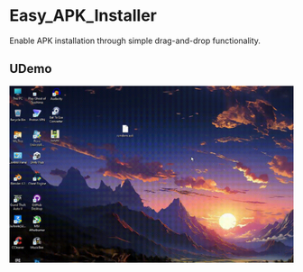 # Easy_APK_Installer
 Enable APK installation through simple drag-and-drop functionality.

## UDemo
![Demo GIF](demo.gif)